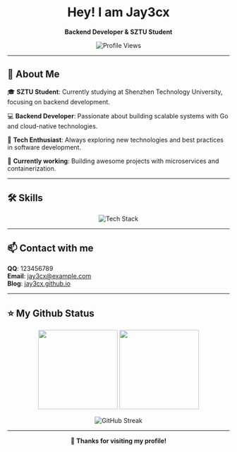 <div align="center">

# Hey! I am Jay3cx
**Backend Developer & SZTU Student**

<img src="https://komarev.com/ghpvc/?username=jay3cx&color=3B82F6&style=for-the-badge" alt="Profile Views" />

</div>

---

## 🚀 About Me

🎓 **SZTU Student**: Currently studying at Shenzhen Technology University, focusing on backend development.

💻 **Backend Developer**: Passionate about building scalable systems with Go and cloud-native technologies.

🌱 **Tech Enthusiast**: Always exploring new technologies and best practices in software development.

🏢 **Currently working**: Building awesome projects with microservices and containerization.

---

## 🛠️ Skills

<div align="center">

<img src="https://skills.syvixor.com/api/icons?i=go,mysql,redis,gin,gorm,docker,kubernetes,git,linux,minio,vscode" alt="Tech Stack" />

</div>

---

## 📫 Contact with me

**QQ**: 123456789  
**Email**: jay3cx@example.com  
**Blog**: [jay3cx.github.io](https://jay3cx.github.io)

---

## ⭐ My Github Status

<div align="center">

<img height="180em" src="https://github-readme-stats.vercel.app/api?username=jay3cx&show_icons=true&theme=default&hide_border=true&count_private=true" />
<img height="180em" src="https://github-readme-stats.vercel.app/api/top-langs/?username=jay3cx&layout=compact&theme=default&hide_border=true" />

</div>

<div align="center">

![GitHub Streak](https://github-readme-streak-stats.herokuapp.com/?user=jay3cx&theme=default&hide_border=true)

</div>

---

<div align="center">

💙 **Thanks for visiting my profile!**

</div>
